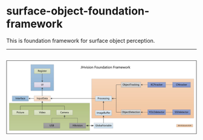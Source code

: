 # surface-object-foundation-framework
This is foundation framework for surface object perception.

--------
![surface-object-foundation-framework](./images/foundation-framework-v1.1.jpg)
---
